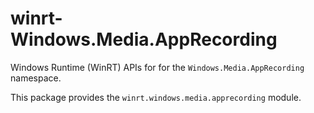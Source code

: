 <!-- warning: Please don't edit this file. It was automatically generated. -->

# winrt-Windows.Media.AppRecording

Windows Runtime (WinRT) APIs for for the `Windows.Media.AppRecording` namespace.

This package provides the `winrt.windows.media.apprecording` module.
